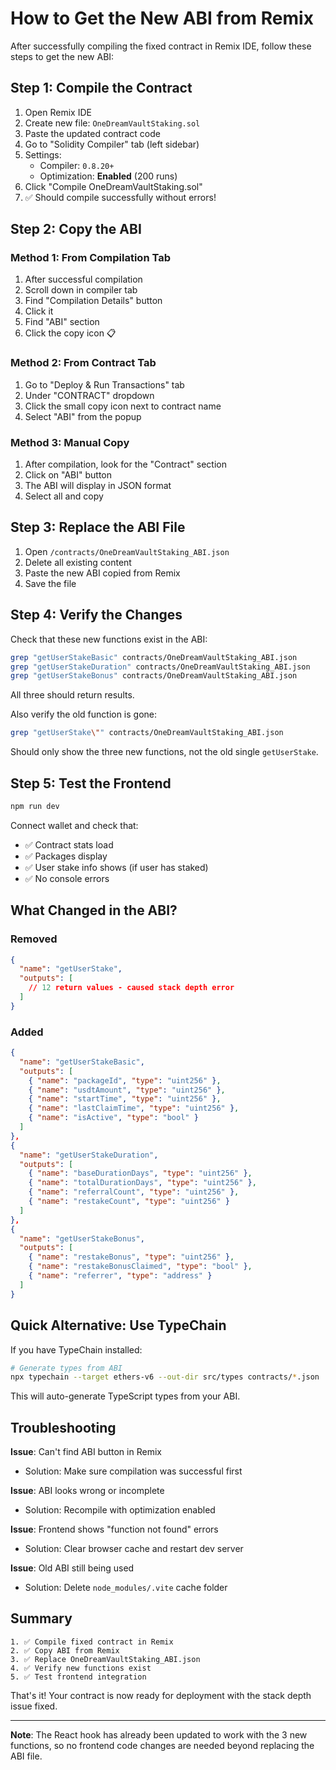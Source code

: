 # How to Get the New ABI from Remix

After successfully compiling the fixed contract in Remix IDE, follow these steps to get the new ABI:

## Step 1: Compile the Contract

1. Open Remix IDE
2. Create new file: `OneDreamVaultStaking.sol`
3. Paste the updated contract code
4. Go to "Solidity Compiler" tab (left sidebar)
5. Settings:
   - Compiler: `0.8.20+`
   - Optimization: **Enabled** (200 runs)
6. Click "Compile OneDreamVaultStaking.sol"
7. ✅ Should compile successfully without errors!

## Step 2: Copy the ABI

### Method 1: From Compilation Tab
1. After successful compilation
2. Scroll down in compiler tab
3. Find "Compilation Details" button
4. Click it
5. Find "ABI" section
6. Click the copy icon 📋

### Method 2: From Contract Tab
1. Go to "Deploy & Run Transactions" tab
2. Under "CONTRACT" dropdown
3. Click the small copy icon next to contract name
4. Select "ABI" from the popup

### Method 3: Manual Copy
1. After compilation, look for the "Contract" section
2. Click on "ABI" button
3. The ABI will display in JSON format
4. Select all and copy

## Step 3: Replace the ABI File

1. Open `/contracts/OneDreamVaultStaking_ABI.json`
2. Delete all existing content
3. Paste the new ABI copied from Remix
4. Save the file

## Step 4: Verify the Changes

Check that these new functions exist in the ABI:

```bash
grep "getUserStakeBasic" contracts/OneDreamVaultStaking_ABI.json
grep "getUserStakeDuration" contracts/OneDreamVaultStaking_ABI.json
grep "getUserStakeBonus" contracts/OneDreamVaultStaking_ABI.json
```

All three should return results.

Also verify the old function is gone:
```bash
grep "getUserStake\"" contracts/OneDreamVaultStaking_ABI.json
```

Should only show the three new functions, not the old single `getUserStake`.

## Step 5: Test the Frontend

```bash
npm run dev
```

Connect wallet and check that:
- ✅ Contract stats load
- ✅ Packages display
- ✅ User stake info shows (if user has staked)
- ✅ No console errors

## What Changed in the ABI?

### Removed
```json
{
  "name": "getUserStake",
  "outputs": [
    // 12 return values - caused stack depth error
  ]
}
```

### Added
```json
{
  "name": "getUserStakeBasic",
  "outputs": [
    { "name": "packageId", "type": "uint256" },
    { "name": "usdtAmount", "type": "uint256" },
    { "name": "startTime", "type": "uint256" },
    { "name": "lastClaimTime", "type": "uint256" },
    { "name": "isActive", "type": "bool" }
  ]
},
{
  "name": "getUserStakeDuration",
  "outputs": [
    { "name": "baseDurationDays", "type": "uint256" },
    { "name": "totalDurationDays", "type": "uint256" },
    { "name": "referralCount", "type": "uint256" },
    { "name": "restakeCount", "type": "uint256" }
  ]
},
{
  "name": "getUserStakeBonus",
  "outputs": [
    { "name": "restakeBonus", "type": "uint256" },
    { "name": "restakeBonusClaimed", "type": "bool" },
    { "name": "referrer", "type": "address" }
  ]
}
```

## Quick Alternative: Use TypeChain

If you have TypeChain installed:

```bash
# Generate types from ABI
npx typechain --target ethers-v6 --out-dir src/types contracts/*.json
```

This will auto-generate TypeScript types from your ABI.

## Troubleshooting

**Issue**: Can't find ABI button in Remix
- Solution: Make sure compilation was successful first

**Issue**: ABI looks wrong or incomplete
- Solution: Recompile with optimization enabled

**Issue**: Frontend shows "function not found" errors
- Solution: Clear browser cache and restart dev server

**Issue**: Old ABI still being used
- Solution: Delete `node_modules/.vite` cache folder

## Summary

```
1. ✅ Compile fixed contract in Remix
2. ✅ Copy ABI from Remix
3. ✅ Replace OneDreamVaultStaking_ABI.json
4. ✅ Verify new functions exist
5. ✅ Test frontend integration
```

That's it! Your contract is now ready for deployment with the stack depth issue fixed.

---

**Note**: The React hook has already been updated to work with the 3 new functions, so no frontend code changes are needed beyond replacing the ABI file.
